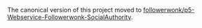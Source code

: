The canonical version of this project moved to [followerwonk/p5-Webservice-Followerwonk-SocialAuthority](https://github.com/followerwonk/p5-Webservice-Followerwonk-SocialAuthority).
